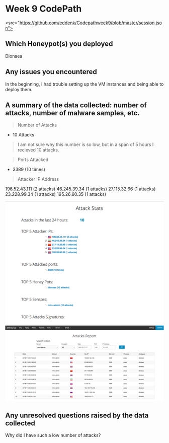 # Week 9 CodePath 
<src="https://github.com/eddenk/Codepathweek9/blob/master/session.json">
## Which Honeypot(s) you deployed
Dionaea

## Any issues you encountered
In the beginning, I had trouble setting up the VM instances and being able to deploy them.

## A summary of the data collected: number of attacks, number of malware samples, etc.

> Number of Attacks 
- 10 Attacks 
> I am not sure why this number is so low, but in a span of 5 hours I recieved 10 attacks.


> Ports Attacked
- 3389 (10 times)


> Attacker IP Address

  196.52.43.111 (2 attacks)
  46.245.39.34 (1 attacks)
  27.115.32.66 (1 attacks)
  23.228.99.34 (1 attacks)
  195.26.60.35 (1 attacks)

<img src="https://github.com/eddenk/Codepathweek9/blob/master/Attacks.png" alt="Attacks" title="Attacks" />

<img src="https://github.com/eddenk/Codepathweek9/blob/master/Attack%20Report.png" alt="Attack Report" title="Attack Report" />

## Any unresolved questions raised by the data collected
Why did I have such a low number of attacks?
